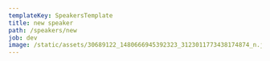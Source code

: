```yaml
---
templateKey: SpeakersTemplate
title: new speaker
path: /speakers/new
job: dev
image: /static/assets/30689122_1480666945392323_3123011773438174874_n.jpg
---
```


